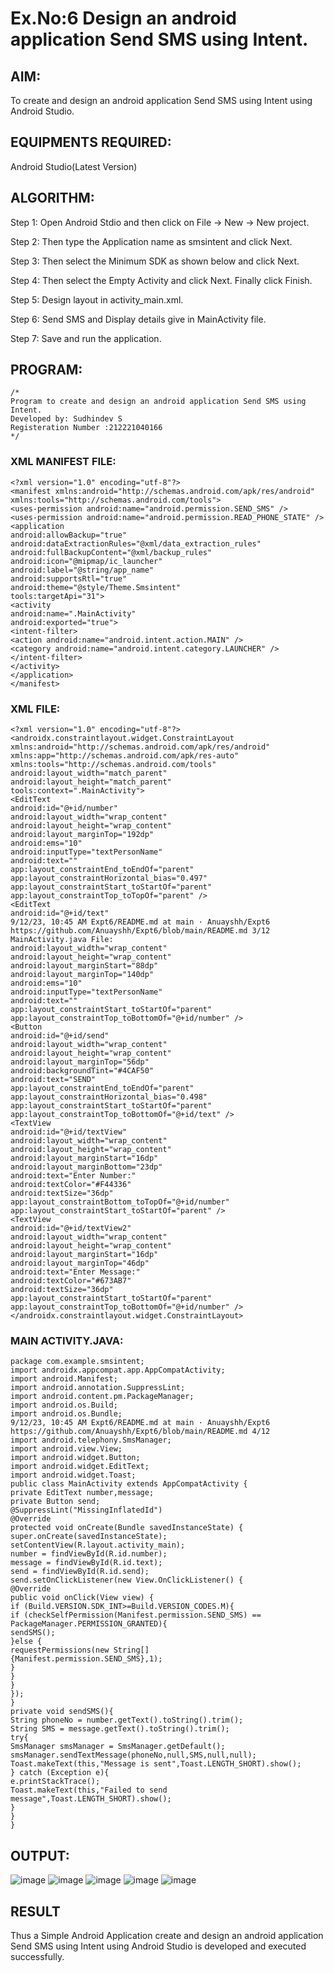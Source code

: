 # Ex.No:6 Design an android application Send SMS using Intent.

## AIM:

To create and design an android application Send SMS using Intent using Android Studio.

## EQUIPMENTS REQUIRED:

Android Studio(Latest Version)

## ALGORITHM:

Step 1: Open Android Stdio and then click on File -> New -> New project.

Step 2: Then type the Application name as smsintent and click Next. 

Step 3: Then select the Minimum SDK as shown below and click Next.

Step 4: Then select the Empty Activity and click Next. Finally click Finish.

Step 5: Design layout in activity_main.xml.

Step 6: Send SMS and Display details give in MainActivity file.

Step 7: Save and run the application.

## PROGRAM:
```
/*
Program to create and design an android application Send SMS using Intent.
Developed by: Sudhindev S
Registeration Number :212221040166
*/
```
### XML MANIFEST FILE:
```
<?xml version="1.0" encoding="utf-8"?>
<manifest xmlns:android="http://schemas.android.com/apk/res/android"
xmlns:tools="http://schemas.android.com/tools">
<uses-permission android:name="android.permission.SEND_SMS" />
<uses-permission android:name="android.permission.READ_PHONE_STATE" />
<application
android:allowBackup="true"
android:dataExtractionRules="@xml/data_extraction_rules"
android:fullBackupContent="@xml/backup_rules"
android:icon="@mipmap/ic_launcher"
android:label="@string/app_name"
android:supportsRtl="true"
android:theme="@style/Theme.Smsintent"
tools:targetApi="31">
<activity
android:name=".MainActivity"
android:exported="true">
<intent-filter>
<action android:name="android.intent.action.MAIN" />
<category android:name="android.intent.category.LAUNCHER" />
</intent-filter>
</activity>
</application>
</manifest>
```
### XML FILE:
```
<?xml version="1.0" encoding="utf-8"?>
<androidx.constraintlayout.widget.ConstraintLayout
xmlns:android="http://schemas.android.com/apk/res/android"
xmlns:app="http://schemas.android.com/apk/res-auto"
xmlns:tools="http://schemas.android.com/tools"
android:layout_width="match_parent"
android:layout_height="match_parent"
tools:context=".MainActivity">
<EditText
android:id="@+id/number"
android:layout_width="wrap_content"
android:layout_height="wrap_content"
android:layout_marginTop="192dp"
android:ems="10"
android:inputType="textPersonName"
android:text=""
app:layout_constraintEnd_toEndOf="parent"
app:layout_constraintHorizontal_bias="0.497"
app:layout_constraintStart_toStartOf="parent"
app:layout_constraintTop_toTopOf="parent" />
<EditText
android:id="@+id/text"
9/12/23, 10:45 AM Expt6/README.md at main · Anuayshh/Expt6
https://github.com/Anuayshh/Expt6/blob/main/README.md 3/12
MainActivity.java File:
android:layout_width="wrap_content"
android:layout_height="wrap_content"
android:layout_marginStart="88dp"
android:layout_marginTop="140dp"
android:ems="10"
android:inputType="textPersonName"
android:text=""
app:layout_constraintStart_toStartOf="parent"
app:layout_constraintTop_toBottomOf="@+id/number" />
<Button
android:id="@+id/send"
android:layout_width="wrap_content"
android:layout_height="wrap_content"
android:layout_marginTop="56dp"
android:backgroundTint="#4CAF50"
android:text="SEND"
app:layout_constraintEnd_toEndOf="parent"
app:layout_constraintHorizontal_bias="0.498"
app:layout_constraintStart_toStartOf="parent"
app:layout_constraintTop_toBottomOf="@+id/text" />
<TextView
android:id="@+id/textView"
android:layout_width="wrap_content"
android:layout_height="wrap_content"
android:layout_marginStart="16dp"
android:layout_marginBottom="23dp"
android:text="Enter Number:"
android:textColor="#F44336"
android:textSize="36dp"
app:layout_constraintBottom_toTopOf="@+id/number"
app:layout_constraintStart_toStartOf="parent" />
<TextView
android:id="@+id/textView2"
android:layout_width="wrap_content"
android:layout_height="wrap_content"
android:layout_marginStart="16dp"
android:layout_marginTop="46dp"
android:text="Enter Message:"
android:textColor="#673AB7"
android:textSize="36dp"
app:layout_constraintStart_toStartOf="parent"
app:layout_constraintTop_toBottomOf="@+id/number" />
</androidx.constraintlayout.widget.ConstraintLayout>
```
### MAIN ACTIVITY.JAVA:
```
package com.example.smsintent;
import androidx.appcompat.app.AppCompatActivity;
import android.Manifest;
import android.annotation.SuppressLint;
import android.content.pm.PackageManager;
import android.os.Build;
import android.os.Bundle;
9/12/23, 10:45 AM Expt6/README.md at main · Anuayshh/Expt6
https://github.com/Anuayshh/Expt6/blob/main/README.md 4/12
import android.telephony.SmsManager;
import android.view.View;
import android.widget.Button;
import android.widget.EditText;
import android.widget.Toast;
public class MainActivity extends AppCompatActivity {
private EditText number,message;
private Button send;
@SuppressLint("MissingInflatedId")
@Override
protected void onCreate(Bundle savedInstanceState) {
super.onCreate(savedInstanceState);
setContentView(R.layout.activity_main);
number = findViewById(R.id.number);
message = findViewById(R.id.text);
send = findViewById(R.id.send);
send.setOnClickListener(new View.OnClickListener() {
@Override
public void onClick(View view) {
if (Build.VERSION.SDK_INT>=Build.VERSION_CODES.M){
if (checkSelfPermission(Manifest.permission.SEND_SMS) ==
PackageManager.PERMISSION_GRANTED){
sendSMS();
}else {
requestPermissions(new String[]
{Manifest.permission.SEND_SMS},1);
}
}
}
});
}
private void sendSMS(){
String phoneNo = number.getText().toString().trim();
String SMS = message.getText().toString().trim();
try{
SmsManager smsManager = SmsManager.getDefault();
smsManager.sendTextMessage(phoneNo,null,SMS,null,null);
Toast.makeText(this,"Message is sent",Toast.LENGTH_SHORT).show();
} catch (Exception e){
e.printStackTrace();
Toast.makeText(this,"Failed to send message",Toast.LENGTH_SHORT).show();
}
}
}

```

## OUTPUT:
![image](https://github.com/IcicleSpear/Exp6/assets/123985960/774a0d05-5d4b-4cfe-96c4-f5255af2fab1)
![image](https://github.com/IcicleSpear/Exp6/assets/123985960/6fa93a2e-7e55-4583-96d6-ff1b8df3edd1)
![image](https://github.com/IcicleSpear/Exp6/assets/123985960/ea6989d0-6af4-4e76-9c4f-fb45aecd664a)
![image](https://github.com/IcicleSpear/Exp6/assets/123985960/f3368b30-a53a-4437-9877-1fa001e20dd0)
![image](https://github.com/IcicleSpear/Exp6/assets/123985960/d3462abd-f7d5-46d6-8d07-364c8c2b5d7f)


## RESULT
Thus a Simple Android Application create and design an android application Send SMS using Intent using Android Studio is developed and executed successfully.
